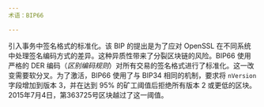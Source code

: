 ```yaml
---
术语：BIP66

---
```

引入事务中签名格式的标准化。该 BIP 的提出是为了应对 OpenSSL 在不同系统中处理签名编码方式的差异。这种异质性带来了分裂区块链的风险。BIP66 使用严格的 DER 编码（*区别编码规则*）对所有交易的签名格式进行了标准化。这一改变需要软分叉。为了激活，BIP66 使用了与 BIP34 相同的机制，要求将 `nVersion` 字段增加到版本 3，并在达到 95% 的矿工阈值后拒绝所有版本 2 或更低的区块。2015年7月4日，第363725号区块越过了这一阈值。
